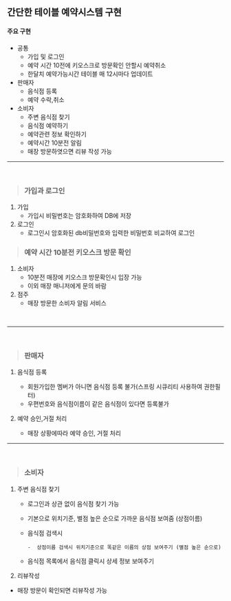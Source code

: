 ## 간단한 테이블 예약시스템 구현

#### 주요 구현 
- 공통
   - 가입 및 로그인
   - 예약 시간 10전에 키오스크로 방문확인 안할시 예약취소
   - 한달치 예약가능시간 테이블 매 12시마다 업데이트
- 판매자
   - 음식점 등록
   - 예약 수락,취소
- 소비자
   - 주변 음식점 찾기
   - 음식점 예약하기
   - 예약관련 정보 확인하기
   - 예약시간 10분전 알림
   - 매장 방문하엿으면 리뷰 작성 가능

-------
<Br>

> ### 가입과 로그인

1. 가입
    - 가입시 비밀번호는 암호화하여 DB에 저장
2. 로그인
    - 로그인시 암호화된 db비밀번호와 입력한 비밀번호 비교하여 로그인


> ### 예약 시간 10분전 키오스크 방문 확인
1. 소비자
   -  10분전 매장에 키오스크 방문확인시 입장 가능
   -  이외 매장 매니저에게 문의 바람
2. 점주
   - 매장 방문한 소비자 알림 서비스

<Br>

-------

<Br>

> ### 판매자
1. 음식점 등록
   - 회원가입한 멤버가 아니면 음식점 등록 불가(스프링 시큐리티 사용하여 권한필터)
   - 우편번호와 음식점이름이 같은 음식점이 있다면 등록불가
  
2. 예약 승인,거절 처리
   -  매장 상황에따라 예약 승인, 거절 처리

-------

<Br>

> ### 소비자
1. 주변 음식점 찾기
   - 로그인과 상관 없이 음식점 찾기 가능
   - 기본으로 위치기준, 별점 높은 순으로 가까운 음식점 보여줌 (상점이름)
   - 음식점 검색시
     
         -  상점이름 검색시 위치기준으로 똑같은 이름의 상점 보여주기 (별점 높은 순으로)
         
   - 음식점 목록에서 음식점 클릭시 상세 정보 보여주기
2. 리뷰작성
  -  매장 방문이 확인되면 리뷰작성 가능
